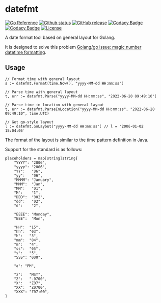# datefmt

[![Go Reference](https://pkg.go.dev/badge/github.com/Nomango/datefmt.svg)](https://pkg.go.dev/github.com/Nomango/datefmt)
[![Github status](https://github.com/Nomango/datefmt/actions/workflows/UnitTest.yml/badge.svg?branch=main)](https://github.com/Nomango/datefmt/actions)
[![GitHub release](https://img.shields.io/github/release/nomango/datefmt)](https://github.com/Nomango/datefmt/releases/latest)
[![Codacy Badge](https://app.codacy.com/project/badge/Grade/9dd32aab87364903a57f32543f3bf738)](https://www.codacy.com/gh/Nomango/datefmt/dashboard?utm_source=github.com&amp;utm_medium=referral&amp;utm_content=Nomango/datefmt&amp;utm_campaign=Badge_Grade)
[![Codacy Badge](https://app.codacy.com/project/badge/Coverage/9dd32aab87364903a57f32543f3bf738)](https://www.codacy.com/gh/Nomango/datefmt/dashboard?utm_source=github.com&utm_medium=referral&utm_content=Nomango/datefmt&utm_campaign=Badge_Coverage)
[![License](https://img.shields.io/github/license/nomango/datefmt)](https://github.com/Nomango/datefmt/blob/main/LICENSE)

A date format tool based on general layout for Golang.

It is designed to solve this problem [Golang/go issue: magic number datetime formatting](https://github.com/golang/go/issues/38871).

## Usage

```golang
// Format time with general layout
s := datefmt.Format(time.Now(), "yyyy-MM-dd HH:mm:ss")

// Parse time with general layout
t, err := datefmt.Parse("yyyy-MM-dd HH:mm:ss", "2022-06-20 09:49:10")

// Parse time in location with general layout
t, err := datefmt.ParseInLocation("yyyy-MM-dd HH:mm:ss", "2022-06-20 09:49:10", time.UTC)

// Get go-style layout
l := datefmt.GoLayout("yyyy-MM-dd HH:mm:ss") // l = '2006-01-02 15:04:05'
```

The format of the layout is similar to the time pattern definition in Java.

Support for the standard is as follows:

```golang
placeholders = map[string]string{
    "YYYY": "2006",
    "yyyy": "2006",
    "YY":   "06",
    "yy":   "06",
    "MMMM": "January",
    "MMM":  "Jan",
    "MM":   "01",
    "M":    "1",
    "DDD":  "002",
    "dd":   "02",
    "d":    "2",

    "EEEE": "Monday",
    "EEE":  "Mon",

    "HH":  "15",
    "hh":  "03",
    "h":   "3",
    "mm":  "04",
    "m":   "4",
    "ss":  "05",
    "s":   "5",
    "SSS": "000",

    "a": "PM",

    "z":   "MST",
    "Z":   "-0700",
    "X":   "Z07",
    "XX":  "Z0700",
    "XXX": "Z07:00",
}
```
